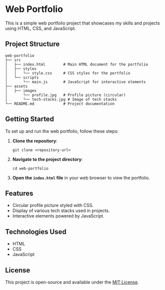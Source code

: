 # Web Portfolio

This is a simple web portfolio project that showcases my skills and projects using HTML, CSS, and JavaScript.

## Project Structure

```
web-portfolio
├── src
│   ├── index.html        # Main HTML document for the portfolio
│   ├── styles
│   │   └── style.css     # CSS styles for the portfolio
│   └── scripts
│       └── main.js       # JavaScript for interactive elements
├── assets
│   ├── images
│       └── profile.jpg   # Profile picture (circular)
│       └── tech-stacks.jpg # Image of tech stacks
└── README.md             # Project documentation
```

## Getting Started

To set up and run the web portfolio, follow these steps:

1. **Clone the repository**:
   ```
   git clone <repository-url>
   ```

2. **Navigate to the project directory**:
   ```
   cd web-portfolio
   ```

3. **Open the `index.html` file** in your web browser to view the portfolio.

## Features

- Circular profile picture styled with CSS.
- Display of various tech stacks used in projects.
- Interactive elements powered by JavaScript.

## Technologies Used

- HTML
- CSS
- JavaScript

## License

This project is open-source and available under the [MIT License](LICENSE).
